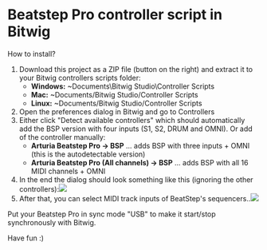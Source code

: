 # Beatstep Pro controller script in Bitwig

How to install?

1.  Download this project as a ZIP file (button on the right) and extract it to your Bitwig controllers scripts folder:
    *   **Windows:** ~Documents\Bitwig Studio\Controller Scripts
    *   **Mac:** ~Documents/Bitwig Studio/Controller Scripts
    *   **Linux:** ~Documents/Bitwig Studio/Controller Scripts
2.  Open the preferences dialog in Bitwig and go to Controllers
3.  Either click "Detect available controllers" which should automatically add the BSP version with four inputs (S1, S2, DRUM and OMNI).
     Or add of the controller manually:
    *   **Arturia Beatstep Pro -> BSP** ... adds BSP with three inputs + OMNI (this is the autodetectable version)
    *   **Arturia Beatstep Pro (All channels) -> BSP** ... adds BSP with all 16 MIDI channels + OMNI
4.  In the end the dialog should look something like this (ignoring the other controllers):![](https://raw.githubusercontent.com/justlep/bitwig/master/ArturiaBeatstepPro/BeatstepPro-autodetect.png)
5.  After that, you can select MIDI track inputs of BeatStep's sequencers..![](https://raw.githubusercontent.com/justlep/bitwig/master/ArturiaBeatstepPro/BeatstepPro.control.png)

Put your Beatstep Pro in sync mode "USB" to make it start/stop synchronously with Bitwig.

Have fun :)